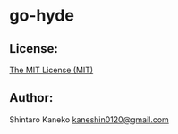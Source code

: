 # go-hyde


## License:

[The MIT License (MIT)](http://kaneshin.mit-license.org/)

## Author:

Shintaro Kaneko <kaneshin0120@gmail.com>

